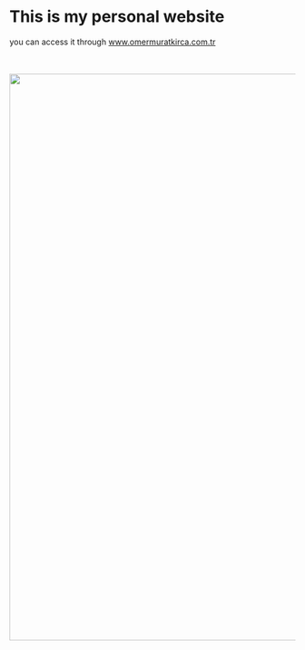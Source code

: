 <h1>This is my personal website</h1>
you can access it through <a href="https://www.omermuratkirca.com.tr">www.omermuratkirca.com.tr</a>
<br> <br> <br>

<img src = "https://i.imgur.com/2ppYc0m_d.jpg?maxwidth=520&shape=thumb&fidelity=high" height = 1000 width = 1000></img>
